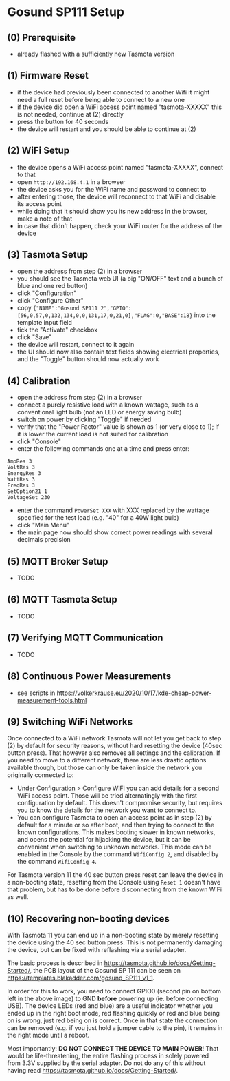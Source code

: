 Gosund SP111 Setup
==================

(0) Prerequisite
----------------

- already flashed with a sufficiently new Tasmota version

(1) Firmware Reset
------------------

- if the device had previously been connected to another Wifi it might need a full reset before being able to connect to a new one
- if the device did open a WiFi access point named "tasmota-XXXXX" this is not needed, continue at (2) directly
- press the button for 40 seconds
- the device will restart and you should be able to continue at (2)

(2) WiFi Setup
--------------

- the device opens a WiFi access point named "tasmota-XXXXX", connect to that
- open `http://192.168.4.1` in a browser
- the device asks you for the WiFi name and password to connect to
- after entering those, the device will reconnect to that WiFi and disable its access point
- while doing that it should show you its new address in the browser, make a note of that
- in case that didn't happen, check your WiFi router for the address of the device

(3) Tasmota Setup
-----------------

- open the address from step (2) in a browser
- you should see the Tasmota web UI (a big "ON/OFF" text and a bunch of blue and one red button)
- click "Configuration"
- click "Configure Other"
- copy `{"NAME":"Gosund SP111 2","GPIO":[56,0,57,0,132,134,0,0,131,17,0,21,0],"FLAG":0,"BASE":18}` into the template input field
- tick the "Activate" checkbox
- click "Save"
- the device will restart, connect to it again
- the UI should now also contain text fields showing electrical properties, and the "Toggle" button should now actually work

(4) Calibration
---------------

- open the address from step (2) in a browser
- connect a purely resistive load with a known wattage, such as a conventional light bulb (not an LED or energy saving bulb)
- switch on power by clicking "Toggle" if needed
- verify that the "Power Factor" value is shown as 1 (or very close to 1); if it is lower the current load is not suited for calibration
- click "Console"
- enter the following commands one at a time and press enter:
```
AmpRes 3
VoltRes 3
EnergyRes 3
WattRes 3
FreqRes 3
SetOption21 1﻿
VoltageSet 230
```
- enter the command `PowerSet XXX` with XXX replaced by the wattage specified for the test load (e.g. "40" for a 40W light bulb)
- click "Main Menu"
- the main page now should show correct power readings with several decimals precision

(5) MQTT Broker Setup
---------------------

- TODO

(6) MQTT Tasmota Setup
----------------------

- TODO

(7) Verifying MQTT Communication
--------------------------------

- TODO

(8) Continuous Power Measurements
---------------------------------

- see scripts in https://volkerkrause.eu/2020/10/17/kde-cheap-power-measurement-tools.html 

(9) Switching WiFi Networks
---------------------------

Once connected to a WiFi network Tasmota will not let you get back to step (2) by default for security reasons,
without hard resetting the device (40sec button press). That however also removes all settings and the calibration.
If you need to move to a different network, there are less drastic options available though, but those can only
be taken inside the network you originally connected to:

- Under Configuration > Configure WiFi you can add details for a second WiFi access point. Those will be tried
alternatingly with the first configuration by default. This doesn't compromise security, but requires you to know
the details for the network you want to connect to.
- You can configure Tasmota to open an access point as in step (2) by default for a minute or so after boot, and
then trying to connect to the known configurations. This makes booting slower in known networks, and opens the
potential for hijacking the device, but it can be convenient when switching to unknown networks.
This mode can be enabled in the Console by the command `WifiConfig 2`, and disabled by the command `WifiConfig 4`.

For Tasmota version 11 the 40 sec button press reset can leave the device in a non-booting state, resetting from the
Console using `Reset 1` doesn't have that problem, but has to be done before disconnecting from the known WiFi as well.

(10) Recovering non-booting devices
-----------------------------------

With Tasmota 11 you can end up in a non-booting state by merely resetting the device using the 40 sec button press.
This is not permanently damaging the device, but can be fixed with reflashing via a serial adapter.

The basic process is described in https://tasmota.github.io/docs/Getting-Started/, the PCB layout of the
Gosund SP 111 can be seen on https://templates.blakadder.com/gosund_SP111_v1_1.

In order for this to work, you need to connect GPIO0 (second pin on bottom left in the above image) to GND
**before** powering up (ie. before connecting USB). The device LEDs (red and blue) are a useful indicator
whether you ended up in the right boot mode, red flashing quickly or red and blue being on is wrong, just red being
on is correct. Once in that state the connection can be removed (e.g. if you just hold a jumper cable to the pin),
it remains in the right mode until a reboot.

Most importantly: **DO NOT CONNECT THE DEVICE TO MAIN POWER**! That would be life-threatening, the entire flashing
process in solely powered from 3.3V supplied by the serial adapter. Do not do any of this without having read
https://tasmota.github.io/docs/Getting-Started/.
